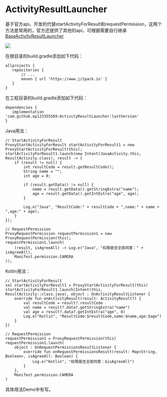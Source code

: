 # ActivityResultLauncher
 基于官方api，开发的代替startActivityForResult和requestPermission，这两个方法是常用的，官方还提供了其他的api，可根据需要自行继承[BaseActivityResultLauncher](https://github.com/op123355569/ActivityResultLauncher/blob/main/library/src/main/java/com/hg/activityresultlauncher/BaseActivityResultLauncher.kt)
 
 [![](https://jitpack.io/v/op123355569/ActivityResultLauncher.svg)](https://jitpack.io/#op123355569/ActivityResultLauncher)
 
 在根目录的build.gradle添加如下代码：
 ```
 allprojects {
    repositories {
        // ...
        maven { url 'https://www.jitpack.io' }
    }
}
 ```
 
 在工程目录的build.gradle添加如下代码：
 ```
 dependencies {
    implementation 'com.github.op123355569:ActivityResultLauncher:lastVersion'
}
 ```
 
 Java用法：
 ```
 // StartActivityForResult
 ProxyStartActivityForResult startActivityForResult1 = new ProxyStartActivityForResult(this);
 startActivityForResult1.launch(new Intent(JavaActivity.this, ResultActivity.class), result -> {
     if (result != null) {
         int resultCode = result.getResultCode();
         String name = "";
         int age = 0;

         if (result.getData() != null) {
             name = result.getData().getStringExtra("name");
             age = result.getData().getIntExtra("age", age);
         }

         Log.e("Java", "ResultCode:" + resultCode + ",name:" + name + ",age:" + age);
     }
 });
            
 // RequestPermission
 ProxyRequestPermission requestPermission1 = new ProxyRequestPermission(this);
 requestPermission1.launch(
     (result, isAgreeAll) -> Log.e("Java", "权限是否全部同意：" + isAgreeAll),
     Manifest.permission.CAMERA
 ));
 ```
 
 Kotlin用法：
 ```
 // StartActivityForResult
 val startActivityForResult1 = ProxyStartActivityForResult(this)
 startActivityForResult1.launch(Intent(this, ResultActivity::class.java), object : OnActivityResultListener {
     override fun onActivityResult(result: ActivityResult?) {
         val resultCode = result?.resultCode
         val name = result?.data?.getStringExtra("name")
         val age = result?.data?.getIntExtra("age", 0)
         Log.e("Kotlin", "ResultCode:$resultCode,name:$name,age:$age")
     }
 })
 
 // RequestPermission
 requestPermission1 = ProxyRequestPermission(this)
 requestPermission1.launch(
     object : OnRequestPermissionsResultListener {
         override fun onRequestPermissionsResult(result: Map<String, Boolean>, isAgreeAll: Boolean) {
             Log.e("Kotlin", "权限是否全部同意：$isAgreeAll")
         }
     },
     Manifest.permission.CAMERA
 )
 ```
 
具体用法Demo中有写。
